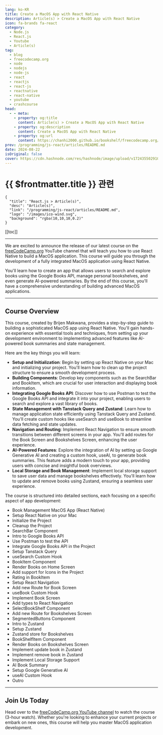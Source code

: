 ```yaml
---
lang: ko-KR
title: Create a MacOS App with React Native
description: Article(s) > Create a MacOS App with React Native
icon: fa-brands fa-react
category: 
  - Node.js
  - React.js
  - Youtube
  - Article(s)
tag: 
  - blog
  - freecodecamp.org
  - node
  - nodejs
  - node-js
  - react
  - reactjs
  - react-js
  - reactnative
  - react-native
  - youtube
  - crashcourse
head:
  - - meta:
    - property: og:title
      content: Article(s) > Create a MacOS App with React Native
    - property: og:description
      content: Create a MacOS App with React Native
    - property: og:url
      content: https://chanhi2000.github.io/bookshelf/freecodecamp.org/create-a-macos-app-with-react-native.html
prev: /programming/js-react/articles/README.md
date: 2024-08-22
isOriginal: false
cover: https://cdn.hashnode.com/res/hashnode/image/upload/v1724355029103/aba230f3-c814-43f5-afc0-4682355a1ddd.png
---
```


# {{ $frontmatter.title }} 관련

```component VPCard
{
  "title": "React.js > Article(s)",
  "desc": "Article(s)",
  "link": "/programming/js-react/articles/README.md",
  "logo": "/images/ico-wind.svg",
  "background": "rgba(10,10,10,0.2)"
}
```

[[toc]]

---

<SiteInfo
  name="Create a MacOS App with React Native"
  desc="Single-Page Applications (SPAs) have been growing in popularity as people become accustomed to better user experiences and improved application responsiveness. This is in part thanks to the introduction of Client-Side Routing (CSR). CSR enables navig..."
  url="https://freecodecamp.org/news/create-a-macos-app-with-react-native/"
  logo="https://cdn.freecodecamp.org/universal/favicons/favicon.ico"
  preview="https://cdn.hashnode.com/res/hashnode/image/upload/v1724355029103/aba230f3-c814-43f5-afc0-4682355a1ddd.png"/>

We are excited to announce the release of our latest course on the [<FontIcon icon="fa-brands fa-free-code-camp"/>freeCodeCamp.org](http://freeCodeCamp.org) YouTube channel that will teach you how to use React Native to build a MacOS application. This course will guide you through the development of a fully integrated MacOS application using React Native.

You'll learn how to create an app that allows users to search and explore books using the Google Books API, manage personal bookshelves, and even generate AI-powered summaries. By the end of this course, you'll have a comprehensive understanding of building advanced MacOS applications.

---

## Course Overview

This course, created by Brijen Makwana, provides a step-by-step guide to building a sophisticated MacOS app using React Native. You'll gain hands-on experience with essential tools and techniques, from setting up your development environment to implementing advanced features like AI-powered book summaries and state management.

Here are the key things you will learn:

- **Setup and Initialization**: Begin by setting up React Native on your Mac and initializing your project. You'll learn how to clean up the project structure to ensure a smooth development process.
- **Building Components**: Develop key components such as the SearchBar and BookItem, which are crucial for user interaction and displaying book information.
- **Integrating Google Books API**: Discover how to use Postman to test the Google Books API and integrate it into your project, enabling users to search and explore a vast library of books.
- **State Management with Tanstack Query and Zustand**: Learn how to manage application state efficiently using Tanstack Query and Zustand. You'll create custom hooks like useSearch and useBook to streamline data fetching and state updates.
- **Navigation and Routing**: Implement React Navigation to ensure smooth transitions between different screens in your app. You'll add routes for the Book Screen and Bookshelves Screen, enhancing the user experience.
- **AI-Powered Features**: Explore the integration of AI by setting up Google Generative AI and creating a custom hook, useAI, to generate book summaries. This feature adds a modern touch to your app, providing users with concise and insightful book overviews.
- **Local Storage and Book Management**: Implement local storage support to save user data and manage bookshelves effectively. You'll learn how to update and remove books using Zustand, ensuring a seamless user experience.

The course is structured into detailed sections, each focusing on a specific aspect of app development:

- Book Management MacOS App (React Native)
- Setup React Native on your Mac
- Initialize the Project
- Cleanup the Project
- SearchBar Component
- Intro to Google Books API
- Use Postman to test the API
- Integrate Google Books API in the Project
- Setup Tanstack Query
- useSearch Custom Hook
- BookItem Component
- Render Books on Home Screen
- Add support for Icons in the Project
- Rating in BookItem
- Setup React Navigation
- Add new Route for Book Screen
- useBook Custom Hook
- Implement Book Screen
- Add types to React Navigation
- SelectBookShelf Component
- Add new Route for Bookshelves Screen
- SegmentedButtons Component
- Intro to Zustand
- Setup Zustand
- Zustand store for Bookshelves
- BookShelfItem Component
- Render Books on Bookshelves Screen
- Implement update book in Zustand
- Implement remove book in Zustand
- Implement Local Storage Support
- AI Book Summary
- Setup Google Generative AI
- useAI Custom Hook
- Outro

---

## Join Us Today

Head over to the [<FontIcon icon="fa-brands fa-youtube"/>freeCodeCamp.org YouTube channel](https://youtu.be/-kizZZrh1zM) to watch the course (3-hour watch). Whether you're looking to enhance your current projects or embark on new ones, this course will help you master MacOS application development.

<VidStack src="youtube/kizZZrh1zM" />

